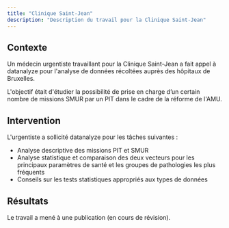 ```yaml
---
title: "Clinique Saint-Jean"
description: "Description du travail pour la Clinique Saint-Jean"
---
```


## Contexte

Un médecin urgentiste travaillant pour la Clinique Saint-Jean a fait appel à datanalyze pour l'analyse de données récoltées auprès des hôpitaux de Bruxelles.

L'objectif était d'étudier la possibilité de prise en charge d’un certain nombre de missions SMUR par un PIT dans le cadre de la réforme de l'AMU.

## Intervention

L'urgentiste a sollicité datanalyze pour les tâches suivantes :

- Analyse descriptive des missions PIT et SMUR
- Analyse statistique et comparaison des deux vecteurs pour les principaux paramètres de santé et les groupes de pathologies les plus fréquents
- Conseils sur les tests statistiques appropriés aux types de données

## Résultats

Le travail a mené à une publication (en cours de révision).